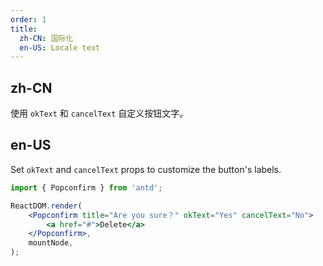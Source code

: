 ```yaml
---
order: 1
title:
  zh-CN: 国际化
  en-US: Locale text
---
```


## zh-CN

使用 `okText` 和 `cancelText` 自定义按钮文字。

## en-US

Set `okText` and `cancelText` props to customize the button's labels.

```jsx
import { Popconfirm } from 'antd';

ReactDOM.render(
	<Popconfirm title="Are you sure？" okText="Yes" cancelText="No">
		<a href="#">Delete</a>
	</Popconfirm>,
	mountNode,
);
```
